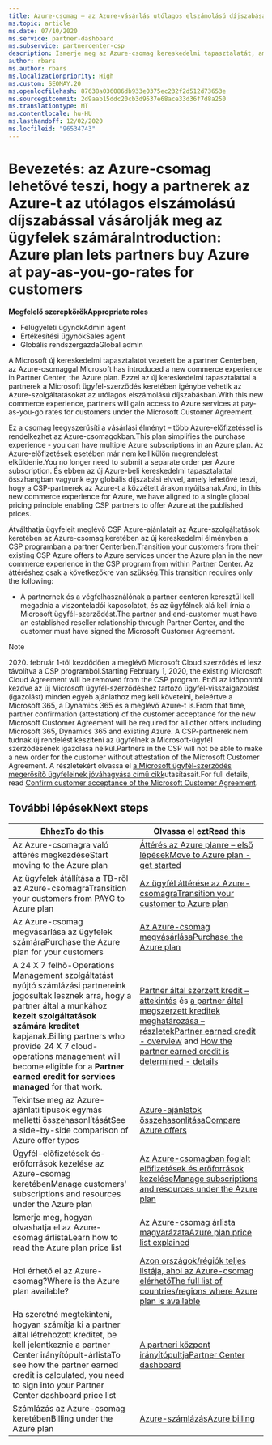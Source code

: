 ```yaml
---
title: Azure-csomag – az Azure-vásárlás utólagos elszámolású díjszabása
ms.topic: article
ms.date: 07/10/2020
ms.service: partner-dashboard
ms.subservice: partnercenter-csp
description: Ismerje meg az Azure-csomag kereskedelmi tapasztalatát, amellyel az Azure-szolgáltatásokat az ügyfeleknek szóló utólagos elszámolású díjszabás keretében vásárolhatja meg. Ismerje meg az új biztonsági követelményeket is.
author: rbars
ms.author: rbars
ms.localizationpriority: High
ms.custom: SEOMAY.20
ms.openlocfilehash: 87638a036086db933e0375ec232f2d512d73653e
ms.sourcegitcommit: 2d9aab15ddc20cb3d9537e68ace33d36f7d8a250
ms.translationtype: MT
ms.contentlocale: hu-HU
ms.lasthandoff: 12/02/2020
ms.locfileid: "96534743"
---
```

# <a name="introduction-azure-plan-lets-partners-buy-azure-at-pay-as-you-go-rates-for-customers"></a><span data-ttu-id="676e7-104">Bevezetés: az Azure-csomag lehetővé teszi, hogy a partnerek az Azure-t az utólagos elszámolású díjszabással vásárolják meg az ügyfelek számára</span><span class="sxs-lookup"><span data-stu-id="676e7-104">Introduction: Azure plan lets partners buy Azure at pay-as-you-go-rates for customers</span></span>

<span data-ttu-id="676e7-105">**Megfelelő szerepkörök**</span><span class="sxs-lookup"><span data-stu-id="676e7-105">**Appropriate roles**</span></span>

- <span data-ttu-id="676e7-106">Felügyeleti ügynök</span><span class="sxs-lookup"><span data-stu-id="676e7-106">Admin agent</span></span>
- <span data-ttu-id="676e7-107">Értékesítési ügynök</span><span class="sxs-lookup"><span data-stu-id="676e7-107">Sales agent</span></span>
- <span data-ttu-id="676e7-108">Globális rendszergazda</span><span class="sxs-lookup"><span data-stu-id="676e7-108">Global admin</span></span>

<span data-ttu-id="676e7-109">A Microsoft új kereskedelmi tapasztalatot vezetett be a partner Centerben, az Azure-csomaggal.</span><span class="sxs-lookup"><span data-stu-id="676e7-109">Microsoft has introduced a new commerce experience in Partner Center, the Azure plan.</span></span>  <span data-ttu-id="676e7-110">Ezzel az új kereskedelmi tapasztalattal a partnerek a Microsoft ügyfél-szerződés keretében igénybe vehetik az Azure-szolgáltatásokat az utólagos elszámolású díjszabásban.</span><span class="sxs-lookup"><span data-stu-id="676e7-110">With this new commerce experience, partners will gain access to Azure services at pay-as-you-go rates for customers under the Microsoft Customer Agreement.</span></span>

<span data-ttu-id="676e7-111">Ez a csomag leegyszerűsíti a vásárlási élményt – több Azure-előfizetéssel is rendelkezhet az Azure-csomagokban.</span><span class="sxs-lookup"><span data-stu-id="676e7-111">This plan simplifies the purchase experience - you can have multiple Azure subscriptions in an Azure plan.</span></span> <span data-ttu-id="676e7-112">Az Azure-előfizetések esetében már nem kell külön megrendelést elküldenie.</span><span class="sxs-lookup"><span data-stu-id="676e7-112">You no longer need to submit a separate order per Azure subscription.</span></span> <span data-ttu-id="676e7-113">És ebben az új Azure-beli kereskedelmi tapasztalattal összhangban vagyunk egy globális díjszabási elvvel, amely lehetővé teszi, hogy a CSP-partnerek az Azure-t a közzétett árakon nyújtsanak.</span><span class="sxs-lookup"><span data-stu-id="676e7-113">And, in this new commerce experience for Azure, we have aligned to a single global pricing principle enabling CSP partners to offer Azure at the published prices.</span></span>

<span data-ttu-id="676e7-114">Átválthatja ügyfeleit meglévő CSP Azure-ajánlatait az Azure-szolgáltatások keretében az Azure-csomag keretében az új kereskedelmi élményben a CSP programban a partner Centerben.</span><span class="sxs-lookup"><span data-stu-id="676e7-114">Transition your customers from their existing CSP Azure offers to Azure services under the Azure plan in the new commerce experience in the CSP program from within Partner Center.</span></span> <span data-ttu-id="676e7-115">Az áttéréshez csak a következőkre van szükség:</span><span class="sxs-lookup"><span data-stu-id="676e7-115">This transition requires only the following:</span></span>

- <span data-ttu-id="676e7-116">A partnernek és a végfelhasználónak a partner centeren keresztül kell megadnia a viszonteladói kapcsolatot, és az ügyfélnek alá kell írnia a Microsoft ügyfél-szerződést.</span><span class="sxs-lookup"><span data-stu-id="676e7-116">The partner and end-customer must have an established reseller relationship through Partner Center, and the customer must have signed the Microsoft Customer Agreement.</span></span>

>[!Note]
><span data-ttu-id="676e7-117">2020. február 1-től kezdődően a meglévő Microsoft Cloud szerződés el lesz távolítva a CSP programból.</span><span class="sxs-lookup"><span data-stu-id="676e7-117">Starting February 1, 2020, the existing Microsoft Cloud Agreement will be removed from the CSP program.</span></span> <span data-ttu-id="676e7-118">Ettől az időponttól kezdve az új Microsoft ügyfél-szerződéshez tartozó ügyfél-visszaigazolást (igazolást) minden egyéb ajánlathoz meg kell követelni, beleértve a Microsoft 365, a Dynamics 365 és a meglévő Azure-t is.</span><span class="sxs-lookup"><span data-stu-id="676e7-118">From that time, partner confirmation (attestation) of the customer acceptance for the new Microsoft Customer Agreement will be required for all other offers including Microsoft 365, Dynamics 365 and existing Azure.</span></span> <span data-ttu-id="676e7-119">A CSP-partnerek nem tudnak új rendelést készíteni az ügyfélnek a Microsoft-ügyfél szerződésének igazolása nélkül.</span><span class="sxs-lookup"><span data-stu-id="676e7-119">Partners in the CSP will not be able to make a new order for the customer without attestation of the Microsoft Customer Agreement.</span></span> <span data-ttu-id="676e7-120">A részletekért olvassa el [a Microsoft ügyfél-szerződés megerősítő ügyfeleinek jóváhagyása című cikk](confirm-customer-agreement.md)utasításait.</span><span class="sxs-lookup"><span data-stu-id="676e7-120">For full details, read [Confirm customer acceptance of the Microsoft Customer Agreement](confirm-customer-agreement.md).</span></span>


## <a name="next-steps"></a><span data-ttu-id="676e7-121">További lépések</span><span class="sxs-lookup"><span data-stu-id="676e7-121">Next steps</span></span>

|<span data-ttu-id="676e7-122">**Ehhez**</span><span class="sxs-lookup"><span data-stu-id="676e7-122">**To do this**</span></span>   |<span data-ttu-id="676e7-123">**Olvassa el ezt**</span><span class="sxs-lookup"><span data-stu-id="676e7-123">**Read this**</span></span>   |
|------------------|---------------------|
|<span data-ttu-id="676e7-124">Az Azure-csomagra való áttérés megkezdése</span><span class="sxs-lookup"><span data-stu-id="676e7-124">Start moving to the Azure plan</span></span>|[<span data-ttu-id="676e7-125">Áttérés az Azure planre – első lépések</span><span class="sxs-lookup"><span data-stu-id="676e7-125">Move to Azure plan - get started</span></span>](azure-plan-get-started.md)
|<span data-ttu-id="676e7-126">Az ügyfelek átállítása a TB-ről az Azure-csomagra</span><span class="sxs-lookup"><span data-stu-id="676e7-126">Transition your customers from PAYG to Azure plan</span></span>|[<span data-ttu-id="676e7-127">Az ügyfél áttérése az Azure-csomagra</span><span class="sxs-lookup"><span data-stu-id="676e7-127">Transition your customer to Azure plan</span></span>](azure-plan-transition.md)|
|<span data-ttu-id="676e7-128">Az Azure-csomag megvásárlása az ügyfelek számára</span><span class="sxs-lookup"><span data-stu-id="676e7-128">Purchase the Azure plan for your customers</span></span>|[<span data-ttu-id="676e7-129">Az Azure-csomag megvásárlása</span><span class="sxs-lookup"><span data-stu-id="676e7-129">Purchase the Azure plan</span></span>](purchase-azure-plan.md)|
|<span data-ttu-id="676e7-130">A 24 X 7 felhő-Operations Management szolgáltatást nyújtó számlázási partnereink jogosultak lesznek arra, hogy a partner által a munkához **kezelt szolgáltatások számára kreditet** kapjanak.</span><span class="sxs-lookup"><span data-stu-id="676e7-130">Billing partners who provide 24 X 7 cloud-operations management will become eligible for a **Partner earned credit for services managed** for that work.</span></span>|<span data-ttu-id="676e7-131">[Partner által szerzett kredit – áttekintés](partner-earned-credit.md) és [a partner által megszerzett kreditek meghatározása – részletek](partner-earned-credit-explanation.md)</span><span class="sxs-lookup"><span data-stu-id="676e7-131">[Partner earned credit - overview](partner-earned-credit.md) and [How the partner earned credit is determined - details](partner-earned-credit-explanation.md)</span></span>|
|<span data-ttu-id="676e7-132">Tekintse meg az Azure-ajánlati típusok egymás melletti összehasonlítását</span><span class="sxs-lookup"><span data-stu-id="676e7-132">See a side-by-side comparison of Azure offer types</span></span>|[<span data-ttu-id="676e7-133">Azure-ajánlatok összehasonlítása</span><span class="sxs-lookup"><span data-stu-id="676e7-133">Compare Azure offers</span></span>](compare-azure-offers.md)|
|<span data-ttu-id="676e7-134">Ügyfél-előfizetések és-erőforrások kezelése az Azure-csomag keretében</span><span class="sxs-lookup"><span data-stu-id="676e7-134">Manage customers' subscriptions and resources under the Azure plan</span></span>|[<span data-ttu-id="676e7-135">Az Azure-csomagban foglalt előfizetések és erőforrások kezelése</span><span class="sxs-lookup"><span data-stu-id="676e7-135">Manage subscriptions and resources under the Azure plan</span></span>](azure-plan-manage.md)|
|<span data-ttu-id="676e7-136">Ismerje meg, hogyan olvashatja el az Azure-csomag árlista</span><span class="sxs-lookup"><span data-stu-id="676e7-136">Learn how to read the Azure plan price list</span></span>   |[<span data-ttu-id="676e7-137">Az Azure-csomag árlista magyarázata</span><span class="sxs-lookup"><span data-stu-id="676e7-137">Azure plan price list explained</span></span>](azure-plan-price-list.md)|
|<span data-ttu-id="676e7-138">Hol érhető el az Azure-csomag?</span><span class="sxs-lookup"><span data-stu-id="676e7-138">Where is the Azure plan available?</span></span>|[<span data-ttu-id="676e7-139">Azon országok/régiók teljes listája, ahol az Azure-csomag elérhető</span><span class="sxs-lookup"><span data-stu-id="676e7-139">The full list of countries/regions where Azure plan is available</span></span>](https://query.prod.cms.rt.microsoft.com/cms/api/am/binary/RE3QN0x)
|<span data-ttu-id="676e7-140">Ha szeretné megtekinteni, hogyan számítja ki a partner által létrehozott kreditet, be kell jelentkeznie a partner Center irányítópult-árlista</span><span class="sxs-lookup"><span data-stu-id="676e7-140">To see how the partner earned credit is calculated, you need to sign into your Partner Center dashboard price list</span></span>|[<span data-ttu-id="676e7-141">A partneri központ irányítópultja</span><span class="sxs-lookup"><span data-stu-id="676e7-141">Partner Center dashboard</span></span>](https://partner.microsoft.com/dashboard/home)|
|<span data-ttu-id="676e7-142">Számlázás az Azure-csomag keretében</span><span class="sxs-lookup"><span data-stu-id="676e7-142">Billing under the Azure plan</span></span>|[<span data-ttu-id="676e7-143">Azure-számlázás</span><span class="sxs-lookup"><span data-stu-id="676e7-143">Azure billing</span></span>](azure-plan-billing.md)|